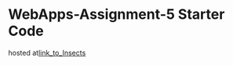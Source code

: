 # WebApps-Assignment-5 Starter Code
hosted at[link_to_Insects](44563-webapps-assignment-5-Madagoni123/insects.html)